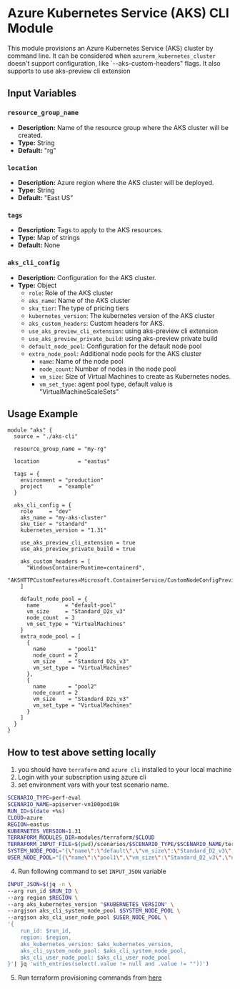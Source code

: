 # Azure Kubernetes Service (AKS) CLI Module

This module provisions an Azure Kubernetes Service (AKS) cluster by command
line. It can be considered when `azurerm_kubernetes_cluster` doesn't support
configuration, like `--aks-custom-headers" flags. It also supports to use aks-preview cli extension

## Input Variables

### `resource_group_name`

- **Description:** Name of the resource group where the AKS cluster will be created.
- **Type:** String
- **Default:** "rg"

### `location`

- **Description:** Azure region where the AKS cluster will be deployed.
- **Type:** String
- **Default:** "East US"

### `tags`

- **Description:** Tags to apply to the AKS resources.
- **Type:** Map of strings
- **Default:** None

### `aks_cli_config`

- **Description:** Configuration for the AKS cluster.
- **Type:** Object
  - `role`: Role of the AKS cluster
  - `aks_name`: Name of the AKS cluster
  - `sku_tier`: The type of pricing tiers
  - `kubernetes_version`: The kubernetes version of the AKS cluster
  - `aks_custom_headers`: Custom headers for AKS.
  - `use_aks_preview_cli_extension`: using aks-preview cli extension
  - `use_aks_preview_private_build`: using aks-preview private build
  - `default_node_pool`: Configuration for the default node pool
  - `extra_node_pool`: Additional node pools for the AKS cluster
    - `name`: Name of the node pool
    - `node_count`: Number of nodes in the node pool
    - `vm_size`: Size of Virtual Machines to create as Kubernetes nodes.
    - `vm_set_type`: agent pool type, default value is "VirtualMachineScaleSets"

## Usage Example

```hcl
module "aks" {
  source = "./aks-cli"

  resource_group_name = "my-rg"

  location            = "eastus"

  tags = {
    environment = "production"
    project     = "example"
  }

  aks_cli_config = {
    role     = "dev"
    aks_name = "my-aks-cluster"
    sku_tier = "standard"
    kubernetes_version = "1.31"

    use_aks_preview_cli_extension = true
    use_aks_preview_private_build = true

    aks_custom_headers = [
      "WindowsContainerRuntime=containerd",
      "AKSHTTPCustomFeatures=Microsoft.ContainerService/CustomNodeConfigPreview",
    ]

    default_node_pool = {
      name        = "default-pool"
      vm_size     = "Standard_D2s_v3"
      node_count  = 3
      vm_set_type = "VirtualMachines"
    }
    extra_node_pool = [
      {
        name       = "pool1"
        node_count = 2
        vm_size    = "Standard_D2s_v3"
        vm_set_type = "VirtualMachines"
      },
      {
        name       = "pool2"
        node_count = 2
        vm_size    = "Standard_D2s_v3"
        vm_set_type = "VirtualMachines"
      }
    ]
  }
}
```

## How to test above setting locally
1. you should have `terraform` and `azure cli` installed to your local machine
2. Login with your subscription using azure cli
3. set environment vars with your test scenario name.
```bash
SCENARIO_TYPE=perf-eval
SCENARIO_NAME=apiserver-vn100pod10k
RUN_ID=$(date +%s)
CLOUD=azure
REGION=eastus
KUBERNETES_VERSION=1.31
TERRAFORM_MODULES_DIR=modules/terraform/$CLOUD
TERRAFORM_INPUT_FILE=$(pwd)/scenarios/$SCENARIO_TYPE/$SCENARIO_NAME/terraform-inputs/${CLOUD}.tfvars
SYSTEM_NODE_POOL="{\"name\":\"default\",\"vm_size\":\"Standard_D2_v3\",\"node_count\":1,\"vm_set_type\":\"VirtualMachineScaleSets\"}"
USER_NODE_POOL="[{\"name\":\"pool1\",\"vm_size\":\"Standard_D2_v3\",\"node_count\":1,\"vm_set_type\":\"VirtualMachineScaleSets\"},{\"name\":\"pool2\",\"vm_size\":\"Standard_D2_v3\",\"node_count\":1,\"vm_set_type\":\"VirtualMachineScaleSets\"}]"
```
4. Run following command to set `INPUT_JSON` variable
```bash
INPUT_JSON=$(jq -n \
--arg run_id $RUN_ID \
--arg region $REGION \
--arg aks_kubernetes_version "$KUBERNETES_VERSION" \
--argjson aks_cli_system_node_pool $SYSTEM_NODE_POOL \
--argjson aks_cli_user_node_pool $USER_NODE_POOL \
'{
    run_id: $run_id, 
    region: $region,
    aks_kubernetes_version: $aks_kubernetes_version,
    aks_cli_system_node_pool: $aks_cli_system_node_pool, 
    aks_cli_user_node_pool: $aks_cli_user_node_pool
}'| jq 'with_entries(select(.value != null and .value != ""))')
```
5. Run terraform provisioning commands from [here](./../README.md#provision-resources-using-terraform)